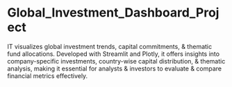 # Global_Investment_Dashboard_Project
IT visualizes global investment trends, capital commitments, &amp; thematic fund allocations. Developed with Streamlit and Plotly, it offers insights into company-specific investments, country-wise capital distribution, &amp; thematic analysis, making it essential for analysts &amp; investors to evaluate &amp; compare financial metrics effectively.
